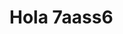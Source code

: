 <!DOCTYPE html>
<meta name="viewport" content="width=device-width, initial-scale=1, minimum-scale=1">
<html lang="es">
<head>
  <meta charset="utf-8">
  <meta name="viewport" content="width=device-width, initial-scale=1">
  <title>Hola Mundo 2</title>
</head>
<body>
<script type='text/javascript'>
	function initEmbeddedMessaging() {
		try {
			embeddedservice_bootstrap.settings.language = 'es'; // For example, enter 'en' or 'en-US'
			embeddedservice_bootstrap.init(
				'00DfZ0000004KZd',
				'ML_Chat_Area_Privada',
				'https://endesab2c--prejun25.sandbox.my.site.com/ESWMLChatAreaPrivada1757594052632',
				{
					scrt2URL: 'https://endesab2c--prejun25.sandbox.my.salesforce-scrt.com'
				}
			);
		} catch (err) {
			console.error('Error loading Embedded Messaging: ', err);
		}
		window.addEventListener("onEmbeddedMessagingReady", e => {
			  embeddedservice_bootstrap.prechatAPI.setVisiblePrechatFields({
			    // List the pre-chat field names with the value and whether
			    // it's editable in the pre-chat form.
			    /*"_firstName": {
			      "value": "Jane",
			      "isEditableByEndUser": false
			    },
			    "dropdown_prechat": {
			      "value": "A2",
			      "isEditableByEndUser": false
			    },*/
				  "_firstName": {
			      "value": "Jane",
			      "isEditableByEndUser": false
			    },
			    "language": {
			      "value": "Spanish",
			      "isEditableByEndUser": false
			    }/*,
				  "language": {
			      "value": "Spanish",
			      "isEditableByEndUser": false
			    },
				  "c__language": {
			      "value": "c__Spanish",
			      "isEditableByEndUser": false
			    }*/
			  });
			});
		};
</script>
<script type='text/javascript' src='https://endesab2c--prejun25.sandbox.my.site.com/ESWMLChatAreaPrivada1757594052632/assets/js/bootstrap.min.js' onload='initEmbeddedMessaging()'></script>

  <h1>Hola 7aass6</h1>
</body>
</html>
